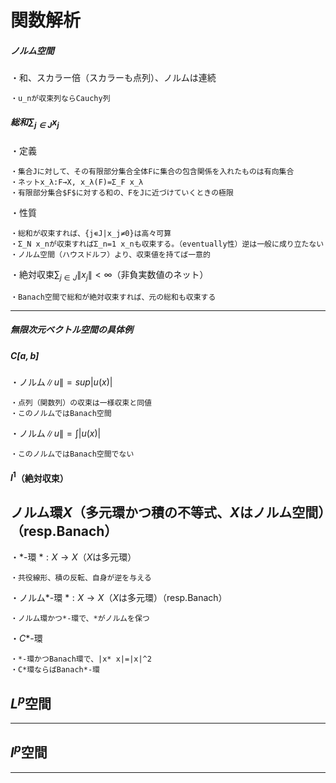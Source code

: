 # 関数解析

##### ノルム空間

・和、スカラー倍（スカラーも点列）、ノルムは連続

    ・u_nが収束列ならCauchy列

##### 総和$\sum_{j\in J}x_j$

・定義

    ・集合Jに対して、その有限部分集合全体Fに集合の包含関係を入れたものは有向集合
    ・ネットx_λ:F→X, x_λ(F)=Σ_F x_λ
    ・有限部分集合$F$に対する和の、FをJに近づけていくときの極限

・性質

    ・総和が収束すれば、{j∊J|x_j≠0}は高々可算
    ・Σ_N x_nが収束すればΣ_n=1 x_nも収束する。（eventually性）逆は一般に成り立たない
    ・ノルム空間（ハウスドルフ）より、収束値を持てば一意的
    
・絶対収束$\sum_{j\in J}\|x_j\|<\infty$（非負実数値のネット）

    ・Banach空間で総和が絶対収束すれば、元の総和も収束する
___



##### 無限次元ベクトル空間の具体例

##### $C[a,b]$

・ノルム$\|u\|=sup|u(x)|$

    ・点列（関数列）の収束は一様収束と同値
    ・このノルムではBanach空間

・ノルム$\|u\|=\int|u(x)|$

    ・このノルムではBanach空間でない

#### $l^1$（絶対収束）

## ノルム環$X$（多元環かつ積の不等式、$X$はノルム空間）（resp.Banach）

・*-環$\ *:X\to X$（$X$は多元環）
    
    ・共役線形、積の反転、自身が逆を与える

・ノルム*-環$\ *:X\to X$（$X$は多元環）（resp.Banach）

    ・ノルム環かつ*-環で、*がノルムを保つ

・$C*$-環

    ・*-環かつBanach環で、|x* x|=|x|^2
    ・C*環ならばBanach*-環

## $L^p$空間



---

## $l^p$空間



---